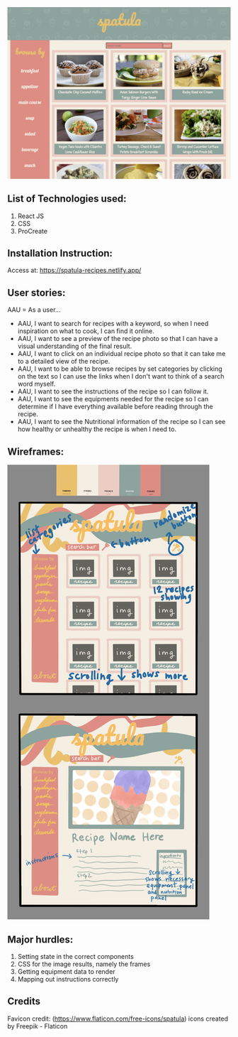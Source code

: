 ![embedded screenshot of spatula app](images/spatula-preview.png)

## List of Technologies used:

1. React JS
2. CSS
3. ProCreate

## Installation Instruction:

Access at: https://spatula-recipes.netlify.app/

## User stories:

AAU = As a user...

- AAU, I want to search for recipes with a keyword, so when I need inspiration on what to cook, I can find it online.
- AAU, I want to see a preview of the recipe photo so that I can have a visual understanding of the final result.
- AAU, I want to click on an individual recipe photo so that it can take me to a detailed view of the recipe.
- AAU, I want to be able to browse recipes by set categories by clicking on the text so I can use the links when I don't want to think of a search word myself.
- AAU, I want to see the instructions of the recipe so I can follow it.
- AAU, I want to see the equipments needed for the recipe so I can determine if I have everything available before reading through the recipe.
- AAU, I want to see the Nutritional information of the recipe so I can see how healthy or unhealthy the recipe is when I need to.

## Wireframes:

![embedded screenshot of spatula app](images/spatula-wireframe.png)

## Major hurdles:

1. Setting state in the correct components
2. CSS for the image results, namely the frames
3. Getting equipment data to render
4. Mapping out instructions correctly

## Credits

Favicon credit: (https://www.flaticon.com/free-icons/spatula) icons created by Freepik - Flaticon
